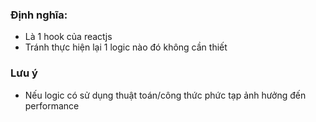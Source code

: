 ### Định nghĩa: 
- Là 1 hook của reactjs
- Tránh thực hiện lại 1 logic nào đó không cần thiết


### Lưu ý
- Nếu logic có sử dụng thuật toán/công thức phức tạp ảnh hưởng đến performance